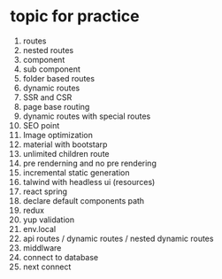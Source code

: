 # topic for practice
1. routes 
2. nested routes
3. component
4. sub component
5. folder based routes
6. dynamic routes
7. SSR and CSR
8. page base routing
9. dynamic routes with special routes
10. SEO point
11. Image optimization
12. material with bootstarp
13. unlimited children route
14. pre renderning and no pre rendering
15. incremental static generation
16. talwind with headless ui (resources)
17. react spring
18. declare default components path
19. redux
20. yup validation
21. env.local
22. api routes / dynamic routes / nested dynamic routes
23. middlware
24. connect to database
25. next connect